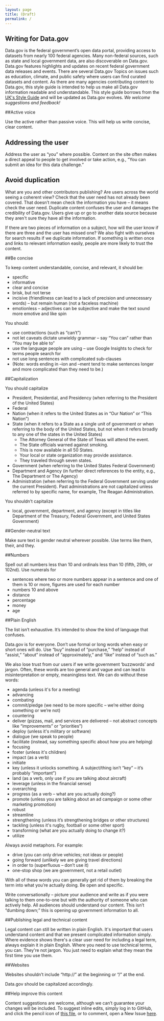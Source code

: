 ```yaml
---
layout: page
title: (Draft)
permalink: /
---
```


## Writing for Data.gov
Data.gov is the federal government’s open data portal, providing access to datasets from nearly 100 federal agencies. Many non-federal sources, such as state and local government data, are also discoverable on Data.gov. Data.gov features highlights and updates on recent federal government data releases and events. There are several Data.gov Topics on issues such as education, climate, and public safety where users can find curated datasets and content. As there are many agencies contributing content to Data.gov, this style guide is intended to help us make all Data.gov information readable and understandable. This style guide borrows from the [UK's Style Guide](https://www.gov.uk/design-principles/style-guide) and will be updated as Data.gov evolves. *We welcome suggestions and feedback!*


##Active voice

Use the active rather than passive voice. This will help us write concise, clear content.


## Addressing the user

Address the user as “you” where possible. Content on the site often makes a direct appeal to people to get involved or take action, e.g., “You can submit an idea for this data challenge.”


## Avoid duplication
What are you and other contributors publishing? Are users across the world seeing a coherent view? Check that the user need has not already been covered. That doesn’t mean check the information you have – it means check the user need. Duplicate content confuses the user and damages the credibility of Data.gov. Users give up or go to another data source because they aren't sure they have all the information.

If there are two pieces of information on a subject, how will the user know if there are three and the user has missed one? We also fight with ourselves for search results if we duplicate information. If something is written once and links to relevant information easily, people are more likely to trust the content.


##Be concise

To keep content understandable, concise, and relevant, it should be:

* specific
* informative
* clear and concise
* brisk, but not terse
* incisive (friendliness can lead to a lack of precision and unnecessary words) – but remain human (not a faceless machine)
* emotionless – adjectives can be subjective and make the text sound more emotive and like spin

You should:

* use contractions (such as “can’t”)
* not let caveats dictate unwieldy grammar – say “You can” rather than “You may be able to”
* use the language people are using – use Google Insights to check for terms people search for
* not use long sentences with complicated sub-clauses
* (Note: words ending in –ion and –ment tend to make sentences longer and more complicated than they need to be.)


##Capitalization

You should capitalize
 
* President, Presidential, and Presidency (when referring to the President of the United States)
* Federal
* Nation (when it refers to the United States as in “Our Nation” or “This Nation”)
* State (when it refers to a State as a single unit of government or when referring to the body of the United States, but not when it refers broadly to any one of the states in the United States)
    * The Attorney General of the State of Texas will attend the event.
    * The State officials warned against smoking.
    * This is now available in all 50 States.
    * Your local or state organization may provide assistance.
    * They traveled through seven states.
* Government (when referring to the United States Federal Government) 
* Department and Agency (in further direct references to the entity, e.g., The Department or The Agency)
* Administration (when referring to the Federal Government serving under the current President). Past administrations are not capitalized unless referred to by specific name, for example, The Reagan Administration.

You shouldn’t capitalize

* local, government, department, and agency (except in titles like Department of the Treasury, Federal Government, and United States Government)


##Gender-neutral text

Make sure text is gender neutral wherever possible. Use terms like them, their, and they.


##Numbers

Spell out all numbers less than 10 and ordinals less than 10 (fifth, 29th, or 102nd). Use numerals for

* sentences where two or more numbers appear in a sentence and one of them is 10 or more, figures are used for each number
* numbers 10 and above
* distance
* percentage
* money
* age


##Plain English

The list isn’t exhaustive. It’s intended to show the kind of language that confuses.

Data.gov is for everyone. Don’t use formal or long words when easy or short ones will do. Use “buy” instead of “purchase,” “help” instead of “assist,” “about” instead of “approximately,” and “like” instead of “such as.”

We also lose trust from our users if we write government ‘buzzwords’ and jargon. Often, these words are too general and vague and can lead to misinterpretation or empty, meaningless text. We can do without these words:

* agenda (unless it's for a meeting)
* advancing
* combating
* commit/pledge (we need to be more specific – we’re either doing something or we’re not)
* countering
* deliver (pizzas, mail, and services are delivered – not abstract concepts like “improvements” or “priorities”)
* deploy (unless it's military or software)
* dialogue (we speak to people)
* facilitate (instead, say something specific about how you are helping)
* focusing
* foster (unless it's children)
* impact (as a verb)
* initiate
* key (unless it unlocks something. A subject/thing isn’t “key” – it’s probably “important”)
* land (as a verb, only use if you are talking about aircraft)
* leverage (unless in the financial sense)
* overarching
* progress (as a verb – what are you actually doing?)
* promote (unless you are talking about an ad campaign or some other marketing promotion)
* robust
* streamline
* strengthening (unless it’s strengthening bridges or other structures)
* tackling (unless it's rugby, football or some other sport)
* transforming (what are you actually doing to change it?)
* utilize

Always avoid metaphors. For example:

* drive (you can only drive vehicles; not ideas or people)
* going forward (unlikely we are giving travel directions)
* in order to (superfluous – don’t use it)
* one-stop shop (we are government, not a retail outlet)

With all of these words you can generally get rid of them by breaking the term into what you’re actually doing. Be open and specific.

Write conversationally – picture your audience and write as if you were talking to them one-to-one but with the authority of someone who can actively help. All audiences should understand our content. This isn’t “dumbing down;” this is opening up government information to all.


##Publishing legal and technical content

Legal content can still be written in plain English. It's important that users understand content and that we present complicated information simply. Where evidence shows there's a clear user need for including a legal term, always explain it in plain English. Where you need to use technical terms, you can. They're not jargon. You just need to explain what they mean the first time you use them.


##Websites

Websites shouldn’t include “http://” at the beginning or “/” at the end.

Data.gov should be capitalized accordingly.

##Help improve this content

Content suggestions are welcome, although we can’t guarantee your changes will be included. To suggest inline edits, simply log in to GitHub, and click the pencil icon of [this file](https://github.com/GSA/data.gov-styleguide/blob/gh-pages/index.md), or to comment, open a New Issue [here](https://github.com/GSA/data.gov-styleguide/issues).
